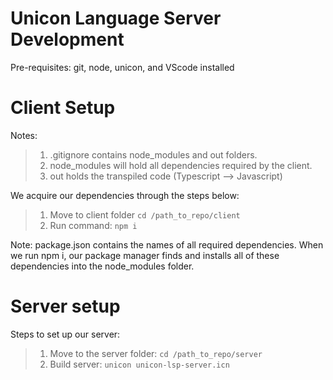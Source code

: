 # Unicon Language Server Development
Pre-requisites: git, node, unicon, and VScode installed
# Client Setup

Notes: <br />
> 1) .gitignore contains node_modules and out folders.<br />
> 2) node_modules will hold all dependencies required by the client. <br />
> 3) out holds the transpiled code (Typescript --> Javascript)

We acquire our dependencies through the steps below: <br />
> 1) Move to client folder `cd /path_to_repo/client` <br />
> 2) Run command: `npm i` <br /> 

Note: package.json contains the names of all required dependencies. When we run npm i, our package manager finds and installs all of these dependencies into the node_modules folder.

# Server setup
Steps to set up our server: <br />
> 1) Move to the server folder: `cd /path_to_repo/server` <br />
> 2) Build server: `unicon unicon-lsp-server.icn`

